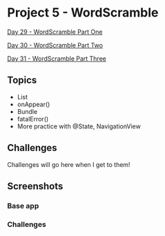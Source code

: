 #  Project 5 - WordScramble

[Day 29 - WordScramble Part One](https://www.hackingwithswift.com/100/swiftui/29)

[Day 30 - WordScramble Part Two](https://www.hackingwithswift.com/100/swiftui/30)

[Day 31 - WordScramble Part Three](https://www.hackingwithswift.com/100/swiftui/31)

## Topics

* List
* onAppear()
* Bundle
* fatalError()
* More practice with @State, NavigationView

## Challenges

Challenges will go here when I get to them!

## Screenshots

### Base app

<!--<p float="left">-->
<!--    <img src="screenshots/betterrest01.png" alt="Better Rest Base Picture 1" width="341">-->
<!--    <img src="screenshots/betterrest02.png" alt="Better Rest Base Picture 2" width="341">-->
<!--</p>-->

### Challenges

<!--<p float="left">-->
<!--    <img src="screenshots/betterrest-challenge01.png" alt="BetterRest Challenge Picture 1" width="341">-->
<!--    <img src="screenshots/betterrest-challenge02.png" alt="BetterRest Challenge Picture 2" width="341">-->
<!--</p>-->
